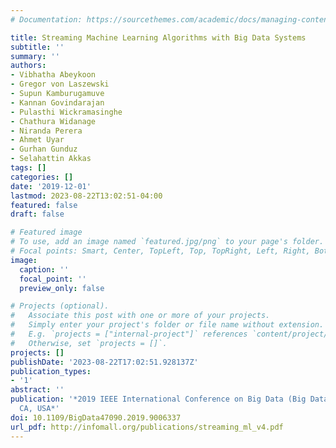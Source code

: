 ```yaml
---
# Documentation: https://sourcethemes.com/academic/docs/managing-content/

title: Streaming Machine Learning Algorithms with Big Data Systems
subtitle: ''
summary: ''
authors:
- Vibhatha Abeykoon
- Gregor von Laszewski
- Supun Kamburugamuve
- Kannan Govindarajan
- Pulasthi Wickramasinghe
- Chathura Widanage
- Niranda Perera
- Ahmet Uyar
- Gurhan Gunduz
- Selahattin Akkas
tags: []
categories: []
date: '2019-12-01'
lastmod: 2023-08-22T13:02:51-04:00
featured: false
draft: false

# Featured image
# To use, add an image named `featured.jpg/png` to your page's folder.
# Focal points: Smart, Center, TopLeft, Top, TopRight, Left, Right, BottomLeft, Bottom, BottomRight.
image:
  caption: ''
  focal_point: ''
  preview_only: false

# Projects (optional).
#   Associate this post with one or more of your projects.
#   Simply enter your project's folder or file name without extension.
#   E.g. `projects = ["internal-project"]` references `content/project/deep-learning/index.md`.
#   Otherwise, set `projects = []`.
projects: []
publishDate: '2023-08-22T17:02:51.928137Z'
publication_types:
- '1'
abstract: ''
publication: '*2019 IEEE International Conference on Big Data (Big Data), Los Angeles,
  CA, USA*'
doi: 10.1109/BigData47090.2019.9006337
url_pdf: http://infomall.org/publications/streaming_ml_v4.pdf
---
```

